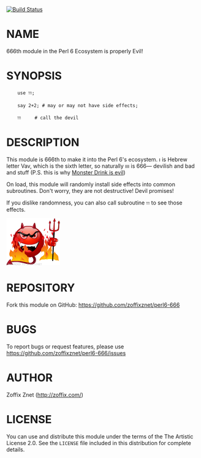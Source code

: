 [![Build Status](https://travis-ci.org/zoffixznet/perl6-666.svg)](https://travis-ci.org/zoffixznet/perl6-666)

# NAME

666th module in the Perl 6 Ecosystem is properly Evil!

# SYNOPSIS

```perl6
    use ווו;

    say 2+2; # may or may not have side effects;

    ווו     # call the devil
```

# DESCRIPTION

This module is 666th to make it into the Perl 6's ecosystem. ו is Hebrew
letter Vav, which is the sixth letter, so naturally ווו is 666—
devilish and
bad and stuff (P.S. this is why
[Monster Drink is evil](https://www.google.com/search?q=monster+drink+is+666))

On load, this module will randomly install side effects into common
subroutines. Don't worry, they are not destructive! Devil promises!

If you dislike randomness, you can also call subroutine `ווו` to see those
effects.

![](devil.gif)

# REPOSITORY

Fork this module on GitHub:
https://github.com/zoffixznet/perl6-666

# BUGS

To report bugs or request features, please use
https://github.com/zoffixznet/perl6-666/issues

# AUTHOR

Zoffix Znet (http://zoffix.com/)

# LICENSE

You can use and distribute this module under the terms of the
The Artistic License 2.0. See the `LICENSE` file included in this
distribution for complete details.
